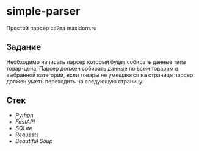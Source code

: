 # simple-parser
Простой парсер сайта maxidom.ru

## Задание
Необходимо написать парсер который будет собирать данные типа товар-цена. Парсер должен собирать данные по всем товарам в выбранной категории, если товары не умещаются на странице парсер должен уметь переходить на следующую страницу.

## Стек
- *Python*
- *FastAPI*
- *SQLite*
- *Requests*
- *Beautiful Soup*
